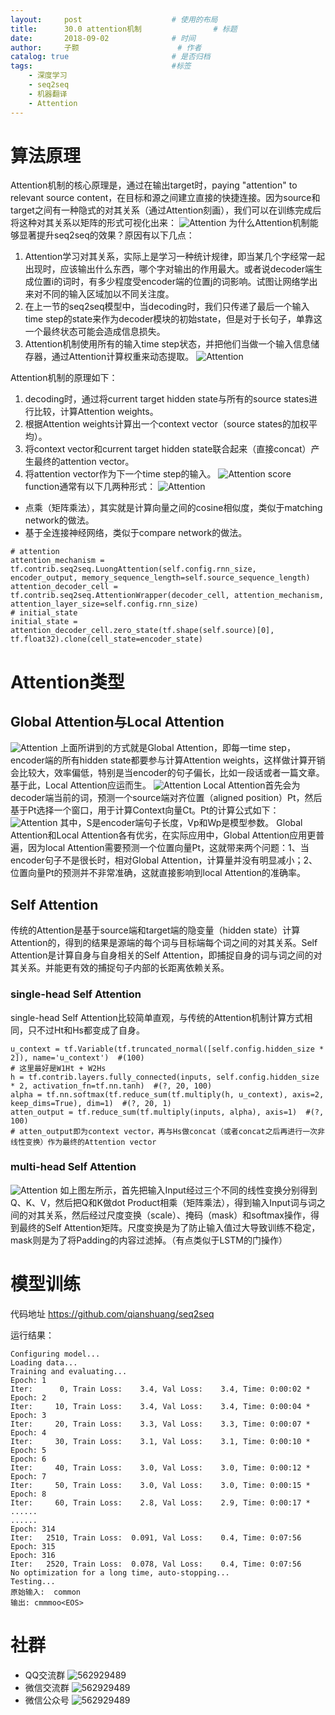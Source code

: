 ```yaml
---
layout:     post   				    # 使用的布局
title:      30.0 attention机制 				# 标题 
date:       2018-09-02 				# 时间
author:     子颢 						# 作者
catalog: true 						# 是否归档
tags:								#标签
    - 深度学习
    - seq2seq
    - 机器翻译
    - Attention
---
```


# 算法原理

Attention机制的核心原理是，通过在输出target时，paying "attention" to relevant source content，在目标和源之间建立直接的快捷连接。因为source和target之间有一种隐式的对其关系（通过Attention刻画），我们可以在训练完成后将这种对其关系以矩阵的形式可视化出来：
![Attention](/img/Attention-01.png)
为什么Attention机制能够显著提升seq2seq的效果？原因有以下几点：
1. Attention学习对其关系，实际上是学习一种统计规律，即当某几个字经常一起出现时，应该输出什么东西，哪个字对输出的作用最大。或者说decoder端生成位置i的词时，有多少程度受encoder端的位置j的词影响。试图让网络学出来对不同的输入区域加以不同关注度。
2. 在上一节的seq2seq模型中，当decoding时，我们只传递了最后一个输入time step的state来作为decoder模块的初始state，但是对于长句子，单靠这一个最终状态可能会造成信息损失。
3. Attention机制使用所有的输入time step状态，并把他们当做一个输入信息储存器，通过Attention计算权重来动态提取。
![Attention](/img/Attention-02.png)

Attention机制的原理如下：
1. decoding时，通过将current target hidden state与所有的source states进行比较，计算Attention weights。
2. 根据Attention weights计算出一个context vector（source states的加权平均）。
3. 将context vector和current target hidden state联合起来（直接concat）产生最终的attention vector。
4. 将attention vector作为下一个time step的输入。
![Attention](/img/Attention-03.png)
score function通常有以下几两种形式：
![Attention](/img/Attention-04.png)
- 点乘（矩阵乘法），其实就是计算向量之间的cosine相似度，类似于matching network的做法。
- 基于全连接神经网络，类似于compare network的做法。

```
# attention
attention_mechanism = tf.contrib.seq2seq.LuongAttention(self.config.rnn_size, encoder_output, memory_sequence_length=self.source_sequence_length)
attention_decoder_cell = tf.contrib.seq2seq.AttentionWrapper(decoder_cell, attention_mechanism, attention_layer_size=self.config.rnn_size)
# initial_state
initial_state = attention_decoder_cell.zero_state(tf.shape(self.source)[0], tf.float32).clone(cell_state=encoder_state)
```

# Attention类型

## Global Attention与Local Attention

![Attention](/img/Attention-05.png)
上面所讲到的方式就是Global Attention，即每一time step，encoder端的所有hidden state都要参与计算Attention weights，这样做计算开销会比较大，效率偏低，特别是当encoder的句子偏长，比如一段话或者一篇文章。基于此，Local Attention应运而生。
![Attention](/img/Attention-06.png)
Local Attention首先会为decoder端当前的词，预测一个source端对齐位置（aligned position）Pt，然后基于Pt选择一个窗口，用于计算Context向量Ct。Pt的计算公式如下：
![Attention](/img/Attention-07.png)
其中，S是encoder端句子长度，Vp和Wp是模型参数。
Global Attention和Local Attention各有优劣，在实际应用中，Global Attention应用更普遍，因为local Attention需要预测一个位置向量Pt，这就带来两个问题：1、当encoder句子不是很长时，相对Global Attention，计算量并没有明显减小；2、位置向量Pt的预测并不非常准确，这就直接影响到local Attention的准确率。

## Self Attention

传统的Attention是基于source端和target端的隐变量（hidden state）计算Attention的，得到的结果是源端的每个词与目标端每个词之间的对其关系。Self Attention是计算自身与自身相关的Self Attention，即捕捉自身的词与词之间的对其关系。并能更有效的捕捉句子内部的长距离依赖关系。

### single-head Self Attention

single-head Self Attention比较简单直观，与传统的Attention机制计算方式相同，只不过Ht和Hs都变成了自身。
```
u_context = tf.Variable(tf.truncated_normal([self.config.hidden_size * 2]), name='u_context')  #(100)
# 这里最好是W1Ht + W2Hs
h = tf.contrib.layers.fully_connected(inputs, self.config.hidden_size * 2, activation_fn=tf.nn.tanh)  #(?, 20, 100)
alpha = tf.nn.softmax(tf.reduce_sum(tf.multiply(h, u_context), axis=2, keep_dims=True), dim=1)  #(?, 20, 1)
atten_output = tf.reduce_sum(tf.multiply(inputs, alpha), axis=1)  #(?, 100)
# atten_output即为context vector，再与Hs做concat（或者concat之后再进行一次非线性变换）作为最终的Attention vector
```

### multi-head Self Attention

![Attention](/img/Attention-08.png)
如上图左所示，首先把输入Input经过三个不同的线性变换分别得到Q、K、V，然后把Q和K做dot Product相乘（矩阵乘法），得到输入Input词与词之间的对其关系，然后经过尺度变换（scale）、掩码（mask）和softmax操作，得到最终的Self Attention矩阵。尺度变换是为了防止输入值过大导致训练不稳定，mask则是为了将Padding的内容过滤掉。（有点类似于LSTM的门操作）

# 模型训练

代码地址 <a href="https://github.com/qianshuang/seq2seq" target="_blank">https://github.com/qianshuang/seq2seq</a>

运行结果：
```
Configuring model...
Loading data...
Training and evaluating...
Epoch: 1
Iter:      0, Train Loss:    3.4, Val Loss:    3.4, Time: 0:00:02 *
Epoch: 2
Iter:     10, Train Loss:    3.4, Val Loss:    3.4, Time: 0:00:04 *
Epoch: 3
Iter:     20, Train Loss:    3.3, Val Loss:    3.3, Time: 0:00:07 *
Epoch: 4
Iter:     30, Train Loss:    3.1, Val Loss:    3.1, Time: 0:00:10 *
Epoch: 5
Epoch: 6
Iter:     40, Train Loss:    3.0, Val Loss:    3.0, Time: 0:00:12 *
Epoch: 7
Iter:     50, Train Loss:    3.0, Val Loss:    3.0, Time: 0:00:15 *
Epoch: 8
Iter:     60, Train Loss:    2.8, Val Loss:    2.9, Time: 0:00:17 *
......
......
Epoch: 314
Iter:   2510, Train Loss:  0.091, Val Loss:    0.4, Time: 0:07:56 
Epoch: 315
Epoch: 316
Iter:   2520, Train Loss:  0.078, Val Loss:    0.4, Time: 0:07:56 
No optimization for a long time, auto-stopping...
Testing...
原始输入:  common
输出: cmmmoo<EOS>
```

# 社群

- QQ交流群
	![562929489](/img/qq_ewm.png)
- 微信交流群
	![562929489](/img/wx_ewm.png)
- 微信公众号
	![562929489](/img/wxgzh_ewm.png)